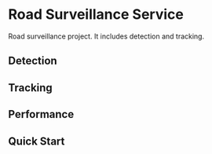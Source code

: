 # Road Surveillance Service

Road surveillance project. It includes detection and tracking.

## Detection

## Tracking


## Performance

## Quick Start

